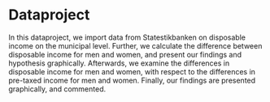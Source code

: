 # Dataproject

In this dataproject, we import data from Statestikbanken on disposable income on the municipal level. Further, we calculate the difference between disposable income for men and women, and present our findings and hypothesis graphically. Afterwards, we examine the differences in disposable income for men and women, with respect to the differences in pre-taxed income for men and women. Finally, our findings are presented graphically, and commented.   